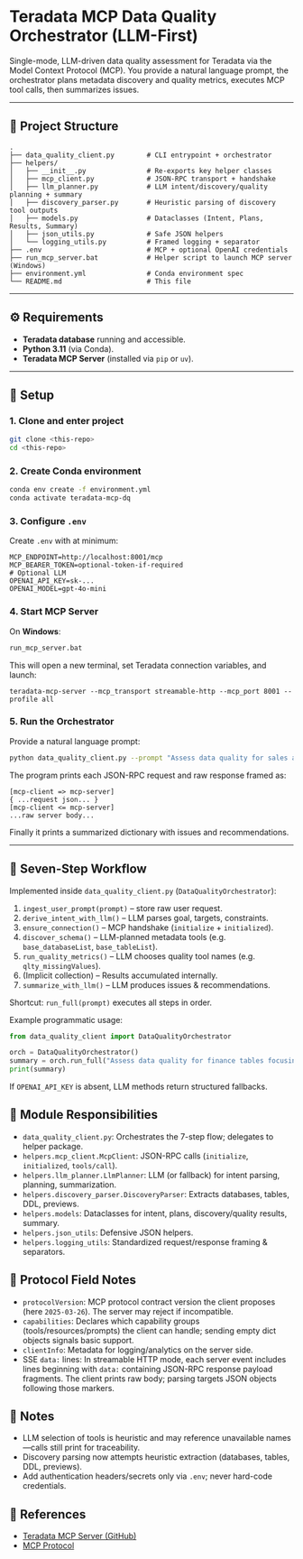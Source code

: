 # Teradata MCP Data Quality Orchestrator (LLM-First)

Single-mode, LLM-driven data quality assessment for Teradata via the Model Context Protocol (MCP). You provide a natural language prompt, the orchestrator plans metadata discovery and quality metrics, executes MCP tool calls, then summarizes issues.

---

## 📂 Project Structure

```
.
├── data_quality_client.py        # CLI entrypoint + orchestrator
├── helpers/
│   ├── __init__.py               # Re-exports key helper classes
│   ├── mcp_client.py             # JSON-RPC transport + handshake
│   ├── llm_planner.py            # LLM intent/discovery/quality planning + summary
│   ├── discovery_parser.py       # Heuristic parsing of discovery tool outputs
│   ├── models.py                 # Dataclasses (Intent, Plans, Results, Summary)
│   ├── json_utils.py             # Safe JSON helpers
│   └── logging_utils.py          # Framed logging + separator
├── .env                          # MCP + optional OpenAI credentials
├── run_mcp_server.bat            # Helper script to launch MCP server (Windows)
├── environment.yml               # Conda environment spec
└── README.md                     # This file
```

---

## ⚙️ Requirements

- **Teradata database** running and accessible.
- **Python 3.11** (via Conda).
- **Teradata MCP Server** (installed via `pip` or `uv`).

---

## 🚀 Setup

### 1. Clone and enter project
```bash
git clone <this-repo>
cd <this-repo>
```

### 2. Create Conda environment
```bash
conda env create -f environment.yml
conda activate teradata-mcp-dq
```

### 3. Configure `.env`
Create `.env` with at minimum:
```env
MCP_ENDPOINT=http://localhost:8001/mcp
MCP_BEARER_TOKEN=optional-token-if-required
# Optional LLM
OPENAI_API_KEY=sk-...
OPENAI_MODEL=gpt-4o-mini
```

### 4. Start MCP Server

On **Windows**:
```bat
run_mcp_server.bat
```

This will open a new terminal, set Teradata connection variables, and launch:
```
teradata-mcp-server --mcp_transport streamable-http --mcp_port 8001 --profile all
```

### 5. Run the Orchestrator

Provide a natural language prompt:
```bash
python data_quality_client.py --prompt "Assess data quality for sales and customer related tables"
```

The program prints each JSON-RPC request and raw response framed as:
```
[mcp-client => mcp-server]
{ ...request json... }
[mcp-client <= mcp-server]
...raw server body...
```
Finally it prints a summarized dictionary with issues and recommendations.

---

## 🔄 Seven-Step Workflow

Implemented inside `data_quality_client.py` (`DataQualityOrchestrator`):
1. `ingest_user_prompt(prompt)` – store raw user request.
2. `derive_intent_with_llm()` – LLM parses goal, targets, constraints.
3. `ensure_connection()` – MCP handshake (`initialize` + `initialized`).
4. `discover_schema()` – LLM-planned metadata tools (e.g. `base_databaseList`, `base_tableList`).
5. `run_quality_metrics()` – LLM chooses quality tool names (e.g. `qlty_missingValues`).
6. (Implicit collection) – Results accumulated internally.
7. `summarize_with_llm()` – LLM produces issues & recommendations.

Shortcut: `run_full(prompt)` executes all steps in order.

Example programmatic usage:
```python
from data_quality_client import DataQualityOrchestrator

orch = DataQualityOrchestrator()
summary = orch.run_full("Assess data quality for finance tables focusing on transactions")
print(summary)
```

If `OPENAI_API_KEY` is absent, LLM methods return structured fallbacks.

## 🧩 Module Responsibilities

- `data_quality_client.py`: Orchestrates the 7-step flow; delegates to helper package.
- `helpers.mcp_client.McpClient`: JSON-RPC calls (`initialize`, `initialized`, `tools/call`).
- `helpers.llm_planner.LlmPlanner`: LLM (or fallback) for intent parsing, planning, summarization.
- `helpers.discovery_parser.DiscoveryParser`: Extracts databases, tables, DDL, previews.
- `helpers.models`: Dataclasses for intent, plans, discovery/quality results, summary.
- `helpers.json_utils`: Defensive JSON helpers.
- `helpers.logging_utils`: Standardized request/response framing & separators.

## 📘 Protocol Field Notes

- `protocolVersion`: MCP protocol contract version the client proposes (here `2025-03-26`). The server may reject if incompatible.
- `capabilities`: Declares which capability groups (tools/resources/prompts) the client can handle; sending empty dict objects signals basic support.
- `clientInfo`: Metadata for logging/analytics on the server side.
- SSE `data:` lines: In streamable HTTP mode, each server event includes lines beginning with `data:` containing JSON-RPC response payload fragments. The client prints raw body; parsing targets JSON objects following those markers.

## 📝 Notes

- LLM selection of tools is heuristic and may reference unavailable names—calls still print for traceability.
- Discovery parsing now attempts heuristic extraction (databases, tables, DDL, previews).
- Add authentication headers/secrets only via `.env`; never hard-code credentials.

## 📖 References

- [Teradata MCP Server (GitHub)](https://github.com/Teradata/teradata-mcp-server)  
- [MCP Protocol](https://modelcontextprotocol.io)  
